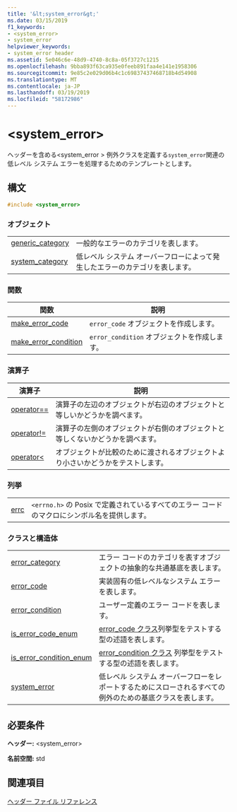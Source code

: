 ```yaml
---
title: '&lt;system_error&gt;'
ms.date: 03/15/2019
f1_keywords:
- <system_error>
- system_error
helpviewer_keywords:
- system_error header
ms.assetid: 5e046c6e-48d9-4740-8c8a-05f3727c1215
ms.openlocfilehash: 9bba893f63ca935e0feeb891faa4e141e1958306
ms.sourcegitcommit: 9e85c2e029d06b4c1c69837437468718b4d54908
ms.translationtype: MT
ms.contentlocale: ja-JP
ms.lasthandoff: 03/19/2019
ms.locfileid: "58172986"
---
```

# <a name="ltsystemerrorgt"></a>&lt;system_error&gt;

ヘッダーを含める\<system_error > 例外クラスを定義する`system_error`関連の低レベル システム エラーを処理するためのテンプレートとします。

## <a name="syntax"></a>構文

```cpp
#include <system_error>
```

### <a name="objects"></a>オブジェクト

|||
|-|-|
|[generic_category](../standard-library/system-error-functions.md#generic_category)|一般的なエラーのカテゴリを表します。|
|[system_category](../standard-library/system-error-functions.md#system_category)|低レベル システム オーバーフローによって発生したエラーのカテゴリを表します。|

### <a name="functions"></a>関数

|関数|説明|
|-|-|
|[make_error_code](../standard-library/system-error-functions.md#make_error_code)|`error_code` オブジェクトを作成します。|
|[make_error_condition](../standard-library/system-error-functions.md#make_error_condition)|`error_condition` オブジェクトを作成します。|

### <a name="operators"></a>演算子

|演算子|説明|
|-|-|
|[operator==](../standard-library/system-error-operators.md#op_eq_eq)|演算子の左辺のオブジェクトが右辺のオブジェクトと等しいかどうかを調べます。|
|[operator!=](../standard-library/system-error-operators.md#op_neq)|演算子の左側のオブジェクトが右側のオブジェクトと等しくないかどうかを調べます。|
|[operator<](../standard-library/system-error-operators.md#op_lt)|オブジェクトが比較のために渡されるオブジェクトより小さいかどうかをテストします。|

### <a name="enumerations"></a>列挙

|||
|-|-|
|[errc](../standard-library/system-error-enums.md#errc)|`<errno.h>` の Posix で定義されているすべてのエラー コードのマクロにシンボル名を提供します。|

### <a name="classes-and-structs"></a>クラスと構造体

|||
|-|-|
|[error_category](../standard-library/error-category-class.md)|エラー コードのカテゴリを表すオブジェクトの抽象的な共通基底を表します。|
|[error_code](../standard-library/error-code-class.md)|実装固有の低レベルなシステム エラーを表します。|
|[error_condition](../standard-library/error-condition-class.md)|ユーザー定義のエラー コードを表します。|
|[is_error_code_enum](../standard-library/is-error-code-enum-class.md)|[error_code クラス](../standard-library/error-code-class.md)列挙型をテストする型の述語を表します。|
|[is_error_condition_enum](../standard-library/is-error-condition-enum-class.md)|[error_condition クラス](../standard-library/error-condition-class.md) 列挙型をテストする型の述語を表します。|
|[system_error](../standard-library/system-error-class.md)|低レベル システム オーバーフローをレポートするためにスローされるすべての例外のための基底クラスを表します。|

## <a name="requirements"></a>必要条件

**ヘッダー:** \<system_error>

**名前空間:** std

## <a name="see-also"></a>関連項目

[ヘッダー ファイル リファレンス](../standard-library/cpp-standard-library-header-files.md)<br/>
